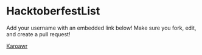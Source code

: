 # HacktoberfestList
Add your username with an embedded link below!
Make sure you fork, edit, and create a pull request!

[Karoawr](https://github.com/Karoawr)
